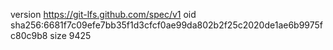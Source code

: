 version https://git-lfs.github.com/spec/v1
oid sha256:6681f7c09efe7bb35f1d3cfcf0ae99da802b2f25c2020de1ae6b9975fc80c9b8
size 9425
